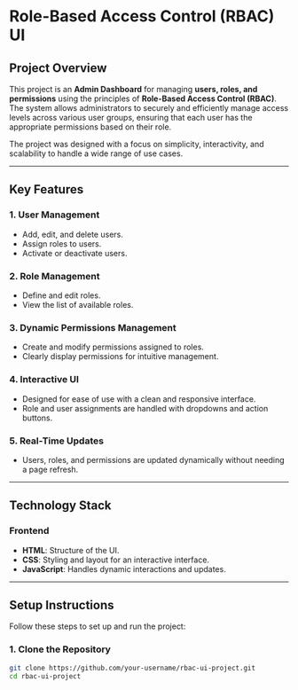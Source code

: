 # Role-Based Access Control (RBAC) UI  

## **Project Overview**  
This project is an **Admin Dashboard** for managing **users, roles, and permissions** using the principles of **Role-Based Access Control (RBAC)**. The system allows administrators to securely and efficiently manage access levels across various user groups, ensuring that each user has the appropriate permissions based on their role.  

The project was designed with a focus on simplicity, interactivity, and scalability to handle a wide range of use cases.  

---

## **Key Features**  

### **1. User Management**  
- Add, edit, and delete users.  
- Assign roles to users.  
- Activate or deactivate users.  

### **2. Role Management**  
- Define and edit roles.  
- View the list of available roles.  

### **3. Dynamic Permissions Management**  
- Create and modify permissions assigned to roles.  
- Clearly display permissions for intuitive management.  

### **4. Interactive UI**  
- Designed for ease of use with a clean and responsive interface.  
- Role and user assignments are handled with dropdowns and action buttons.  

### **5. Real-Time Updates**  
- Users, roles, and permissions are updated dynamically without needing a page refresh.  

---

## **Technology Stack**  

### **Frontend**  
- **HTML**: Structure of the UI.  
- **CSS**: Styling and layout for an interactive interface.  
- **JavaScript**: Handles dynamic interactions and updates.  

---

## **Setup Instructions**  

Follow these steps to set up and run the project:  

### **1. Clone the Repository**  
```bash  
git clone https://github.com/your-username/rbac-ui-project.git  
cd rbac-ui-project  
